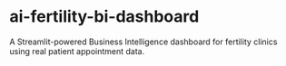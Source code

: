# ai-fertility-bi-dashboard
A Streamlit-powered Business Intelligence dashboard for fertility clinics using real patient appointment data.
